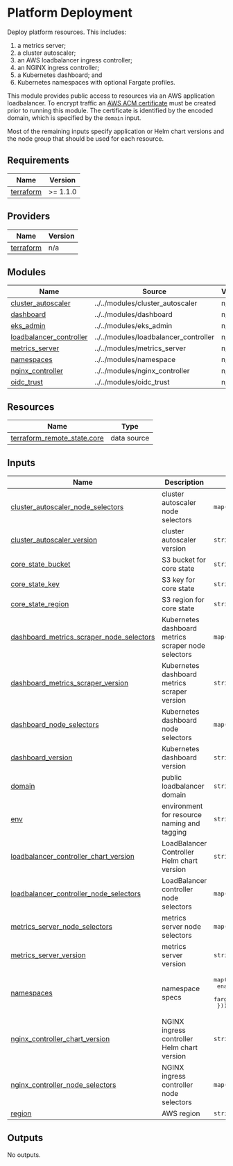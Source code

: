 <!-- BEGIN_TF_DOCS -->
# Platform Deployment

Deploy platform resources. This includes:
  1. a metrics server;
  2. a cluster autoscaler;
  3. an AWS loadbalancer ingress controller;
  4. an NGINX ingress controller;
  5. a Kubernetes dashboard; and
  6. Kubernetes namespaces with optional Fargate profiles.

This module provides public access to resources via an AWS application
loadbalancer. To encrypt traffic an
[AWS ACM certificate](https://docs.aws.amazon.com/acm/latest/userguide/acm-overview.html)
must be created prior to running this module. The certificate is identified
by the encoded domain, which is specified by the `domain` input.

Most of the remaining inputs specify application or Helm chart versions and
the node group that should be used for each resource.

## Requirements

| Name | Version |
|------|---------|
| <a name="requirement_terraform"></a> [terraform](#requirement\_terraform) | >= 1.1.0 |

## Providers

| Name | Version |
|------|---------|
| <a name="provider_terraform"></a> [terraform](#provider\_terraform) | n/a |

## Modules

| Name | Source | Version |
|------|--------|---------|
| <a name="module_cluster_autoscaler"></a> [cluster\_autoscaler](#module\_cluster\_autoscaler) | ../../modules/cluster_autoscaler | n/a |
| <a name="module_dashboard"></a> [dashboard](#module\_dashboard) | ../../modules/dashboard | n/a |
| <a name="module_eks_admin"></a> [eks\_admin](#module\_eks\_admin) | ../../modules/eks_admin | n/a |
| <a name="module_loadbalancer_controller"></a> [loadbalancer\_controller](#module\_loadbalancer\_controller) | ../../modules/loadbalancer_controller | n/a |
| <a name="module_metrics_server"></a> [metrics\_server](#module\_metrics\_server) | ../../modules/metrics_server | n/a |
| <a name="module_namespaces"></a> [namespaces](#module\_namespaces) | ../../modules/namespace | n/a |
| <a name="module_nginx_controller"></a> [nginx\_controller](#module\_nginx\_controller) | ../../modules/nginx_controller | n/a |
| <a name="module_oidc_trust"></a> [oidc\_trust](#module\_oidc\_trust) | ../../modules/oidc_trust | n/a |

## Resources

| Name | Type |
|------|------|
| [terraform_remote_state.core](https://registry.terraform.io/providers/hashicorp/terraform/latest/docs/data-sources/remote_state) | data source |

## Inputs

| Name | Description | Type | Default | Required |
|------|-------------|------|---------|:--------:|
| <a name="input_cluster_autoscaler_node_selectors"></a> [cluster\_autoscaler\_node\_selectors](#input\_cluster\_autoscaler\_node\_selectors) | cluster autoscaler node selectors | `map(string)` | n/a | yes |
| <a name="input_cluster_autoscaler_version"></a> [cluster\_autoscaler\_version](#input\_cluster\_autoscaler\_version) | cluster autoscaler version | `string` | n/a | yes |
| <a name="input_core_state_bucket"></a> [core\_state\_bucket](#input\_core\_state\_bucket) | S3 bucket for core state | `string` | n/a | yes |
| <a name="input_core_state_key"></a> [core\_state\_key](#input\_core\_state\_key) | S3 key for core state | `string` | n/a | yes |
| <a name="input_core_state_region"></a> [core\_state\_region](#input\_core\_state\_region) | S3 region for core state | `string` | n/a | yes |
| <a name="input_dashboard_metrics_scraper_node_selectors"></a> [dashboard\_metrics\_scraper\_node\_selectors](#input\_dashboard\_metrics\_scraper\_node\_selectors) | Kubernetes dashboard metrics scraper node selectors | `map(string)` | n/a | yes |
| <a name="input_dashboard_metrics_scraper_version"></a> [dashboard\_metrics\_scraper\_version](#input\_dashboard\_metrics\_scraper\_version) | Kubernetes dashboard metrics scraper version | `string` | n/a | yes |
| <a name="input_dashboard_node_selectors"></a> [dashboard\_node\_selectors](#input\_dashboard\_node\_selectors) | Kubernetes dashboard node selectors | `map(string)` | n/a | yes |
| <a name="input_dashboard_version"></a> [dashboard\_version](#input\_dashboard\_version) | Kubernetes dashboard version | `string` | n/a | yes |
| <a name="input_domain"></a> [domain](#input\_domain) | public loadbalancer domain | `string` | n/a | yes |
| <a name="input_env"></a> [env](#input\_env) | environment for resource naming and tagging | `string` | n/a | yes |
| <a name="input_loadbalancer_controller_chart_version"></a> [loadbalancer\_controller\_chart\_version](#input\_loadbalancer\_controller\_chart\_version) | LoadBalancer Controller Helm chart version | `string` | n/a | yes |
| <a name="input_loadbalancer_controller_node_selectors"></a> [loadbalancer\_controller\_node\_selectors](#input\_loadbalancer\_controller\_node\_selectors) | LoadBalancer controller node selectors | `map(string)` | n/a | yes |
| <a name="input_metrics_server_node_selectors"></a> [metrics\_server\_node\_selectors](#input\_metrics\_server\_node\_selectors) | metrics server node selectors | `map(string)` | n/a | yes |
| <a name="input_metrics_server_version"></a> [metrics\_server\_version](#input\_metrics\_server\_version) | metrics server version | `string` | n/a | yes |
| <a name="input_namespaces"></a> [namespaces](#input\_namespaces) | namespace specs | <pre>map(object({<br>    enable_fargate          = bool<br>    fargate_selector_labels = map(string)<br>  }))</pre> | `{}` | no |
| <a name="input_nginx_controller_chart_version"></a> [nginx\_controller\_chart\_version](#input\_nginx\_controller\_chart\_version) | NGINX ingress controller Helm chart version | `string` | n/a | yes |
| <a name="input_nginx_controller_node_selectors"></a> [nginx\_controller\_node\_selectors](#input\_nginx\_controller\_node\_selectors) | NGINX ingress controller node selectors | `map(string)` | n/a | yes |
| <a name="input_region"></a> [region](#input\_region) | AWS region | `string` | n/a | yes |

## Outputs

No outputs.
<!-- END_TF_DOCS -->